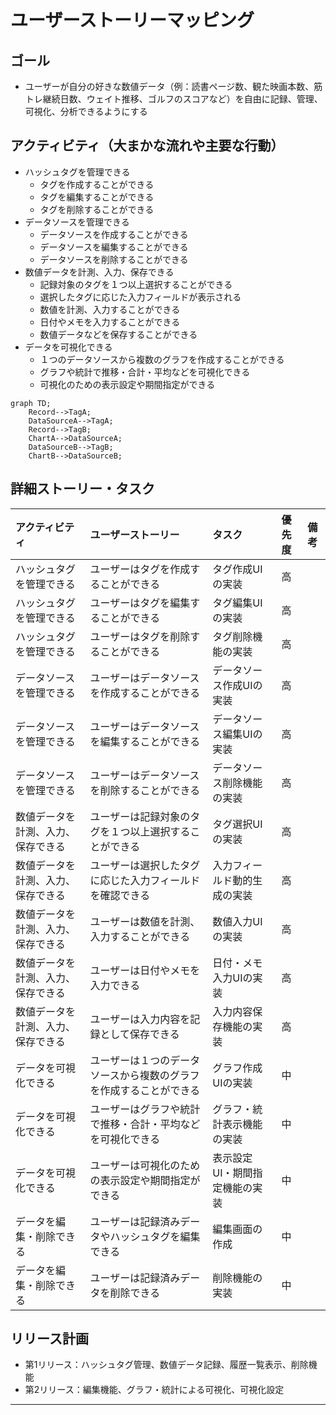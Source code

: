 # ユーザーストーリーマッピング

## ゴール
- ユーザーが自分の好きな数値データ（例：読書ページ数、観た映画本数、筋トレ継続日数、ウェイト推移、ゴルフのスコアなど）を自由に記録、管理、可視化、分析できるようにする

## アクティビティ（大まかな流れや主要な行動）
- ハッシュタグを管理できる
  - タグを作成することができる
  - タグを編集することができる
  - タグを削除することができる
- データソースを管理できる
  - データソースを作成することができる
  - データソースを編集することができる
  - データソースを削除することができる
- 数値データを計測、入力、保存できる
  - 記録対象のタグを１つ以上選択することができる
  - 選択したタグに応じた入力フィールドが表示される
  - 数値を計測、入力することができる
  - 日付やメモを入力することができる
  - 数値データなどを保存することができる
- データを可視化できる
  - １つのデータソースから複数のグラフを作成することができる
  - グラフや統計で推移・合計・平均などを可視化できる
  - 可視化のための表示設定や期間指定ができる

```mermaid
graph TD;
    Record-->TagA;
    DataSourceA-->TagA;
    Record-->TagB;
    ChartA-->DataSourceA;
    DataSourceB-->TagB;
    ChartB-->DataSourceB;
```

## 詳細ストーリー・タスク
| アクティビティ                     | ユーザーストーリー                                               | タスク                              | 優先度 | 備考 |
|:----------------------------------|:----------------------------------------------------------------|:-------------------------------------|:------|:-----|
| ハッシュタグを管理できる             | ユーザーはタグを作成することができる                            | タグ作成UIの実装                     | 高    |      |
| ハッシュタグを管理できる             | ユーザーはタグを編集することができる                            | タグ編集UIの実装                     | 高    |      |
| ハッシュタグを管理できる             | ユーザーはタグを削除することができる                            | タグ削除機能の実装                   | 高    |      |
| データソースを管理できる             | ユーザーはデータソースを作成することができる                    | データソース作成UIの実装             | 高    |      |
| データソースを管理できる             | ユーザーはデータソースを編集することができる                    | データソース編集UIの実装             | 高    |      |
| データソースを管理できる             | ユーザーはデータソースを削除することができる                    | データソース削除機能の実装           | 高    |      |
| 数値データを計測、入力、保存できる   | ユーザーは記録対象のタグを１つ以上選択することができる           | タグ選択UIの実装                     | 高    |      |
| 数値データを計測、入力、保存できる   | ユーザーは選択したタグに応じた入力フィールドを確認できる         | 入力フィールド動的生成の実装         | 高    |      |
| 数値データを計測、入力、保存できる   | ユーザーは数値を計測、入力することができる                      | 数値入力UIの実装                     | 高    |      |
| 数値データを計測、入力、保存できる   | ユーザーは日付やメモを入力できる                                | 日付・メモ入力UIの実装               | 高    |      |
| 数値データを計測、入力、保存できる   | ユーザーは入力内容を記録として保存できる                        | 入力内容保存機能の実装               | 高    |      |
| データを可視化できる                 | ユーザーは１つのデータソースから複数のグラフを作成することができる| グラフ作成UIの実装                   | 中    |      |
| データを可視化できる                 | ユーザーはグラフや統計で推移・合計・平均などを可視化できる       | グラフ・統計表示機能の実装           | 中    |      |
| データを可視化できる                 | ユーザーは可視化のための表示設定や期間指定ができる              | 表示設定UI・期間指定機能の実装        | 中    |      |
| データを編集・削除できる            | ユーザーは記録済みデータやハッシュタグを編集できる              | 編集画面の作成                       | 中    |      |
| データを編集・削除できる            | ユーザーは記録済みデータを削除できる                            | 削除機能の実装                       | 中    |      |

## リリース計画
- 第1リリース：ハッシュタグ管理、数値データ記録、履歴一覧表示、削除機能
- 第2リリース：編集機能、グラフ・統計による可視化、可視化設定

---

